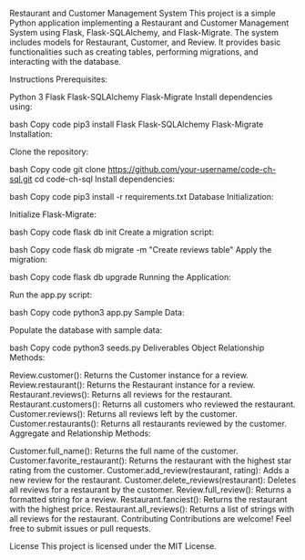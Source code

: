 Restaurant and Customer Management System
This project is a simple Python application implementing a Restaurant and Customer Management System using Flask, Flask-SQLAlchemy, and Flask-Migrate. The system includes models for Restaurant, Customer, and Review. It provides basic functionalities such as creating tables, performing migrations, and interacting with the database.

Instructions
Prerequisites:

Python 3
Flask
Flask-SQLAlchemy
Flask-Migrate
Install dependencies using:

bash
Copy code
pip3 install Flask Flask-SQLAlchemy Flask-Migrate
Installation:

Clone the repository:

bash
Copy code
git clone https://github.com/your-username/code-ch-sql.git
cd code-ch-sql
Install dependencies:

bash
Copy code
pip3 install -r requirements.txt
Database Initialization:

Initialize Flask-Migrate:

bash
Copy code
flask db init
Create a migration script:

bash
Copy code
flask db migrate -m "Create reviews table"
Apply the migration:

bash
Copy code
flask db upgrade
Running the Application:

Run the app.py script:

bash
Copy code
python3 app.py
Sample Data:

Populate the database with sample data:

bash
Copy code
python3 seeds.py
Deliverables
Object Relationship Methods:

Review.customer(): Returns the Customer instance for a review.
Review.restaurant(): Returns the Restaurant instance for a review.
Restaurant.reviews(): Returns all reviews for the restaurant.
Restaurant.customers(): Returns all customers who reviewed the restaurant.
Customer.reviews(): Returns all reviews left by the customer.
Customer.restaurants(): Returns all restaurants reviewed by the customer.
Aggregate and Relationship Methods:

Customer.full_name(): Returns the full name of the customer.
Customer.favorite_restaurant(): Returns the restaurant with the highest star rating from the customer.
Customer.add_review(restaurant, rating): Adds a new review for the restaurant.
Customer.delete_reviews(restaurant): Deletes all reviews for a restaurant by the customer.
Review.full_review(): Returns a formatted string for a review.
Restaurant.fanciest(): Returns the restaurant with the highest price.
Restaurant.all_reviews(): Returns a list of strings with all reviews for the restaurant.
Contributing
Contributions are welcome! Feel free to submit issues or pull requests.

License
This project is licensed under the MIT License.

